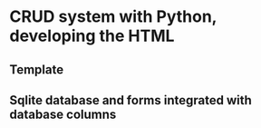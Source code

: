 # CRUD system with Python, developing the HTML 
##  Template
## Sqlite database and forms integrated with database columns

